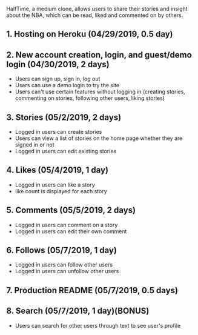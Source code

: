 HalfTime, a medium clone, allows users to share their stories and insight about the NBA, which can be read, liked and commented on by others. 

## 1. Hosting on Heroku (04/29/2019, 0.5 day)

## 2. New account creation, login, and guest/demo login (04/30/2019, 2 days)
  * Users can sign up, sign in, log out
  * Users can use a demo login to try the site
  * Users can't use certain features without logging in (creating stories, commenting on stories, following other users, liking stories)

## 3. Stories (05/2/2019, 2 days)
  * Logged in users can create stories 
  * Users can view a list of stories on the home page whether they are signed in or not
  * Logged in users can edit existing stories 

## 4. Likes (05/4/2019, 1 day)
  * Logged in users can like a story 
  * like count is displayed for each story 

## 5. Comments (05/5/2019, 2 days)
  * Logged in users can comment on a story 
  * Logged in users can edit their own comment 

## 6. Follows (05/7/2019, 1 day)
  * Logged in users can follow other users 
  * Logged in users can unfollow other users

## 7. Production README (05/7/2019, 0.5 days)

## 8. Search (05/7/2019, 1 day)(BONUS)
  * Users can search for other users through text to see user's profile 